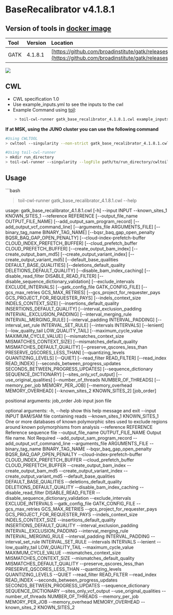 # BaseRecalibrator v4.1.8.1

## Version of tools in [docker image ](https://hub.docker.com/r/broadinstitute/gatk)

| Tool | Version | Location |
| :--- | :--- | :--- |
| GATK | 4.1.8.1 | [https://github.com/broadinstitute/gatk/releases/tag/4.1.8.1](https://github.com/broadinstitute/gatk/releases/tag/4.1.8.1) |

[![](https://img.shields.io/badge/version-4.1.8.1-blue)](https://github.com/broadinstitute/gatk/releases/tag/4.1.8.1)

## CWL

* CWL specification 1.0
* Use example\_inputs.yml to see the inputs to the cwl
* Example Command using [toil](https://toil.readthedocs.io):

```bash
    > toil-cwl-runner gatk_base_recalibrator_4.1.8.1.cwl example_inputs.yml
```

**If at MSK, using the JUNO cluster you can use the following command**

```bash
#Using CWLTOOL
> cwltool --singularity --non-strict gatk_base_recalibrator_4.1.8.1.cwl inputs.yaml

#Using toil-cwl-runner
> mkdir run_directory
> toil-cwl-runner --singularity --logFile path/to/run_directory/cwltoil.log  --jobStore path/to/jobStore --batchSystem lsf --workDir /path/to/run_directory --outdir /path/to/run_directory --writeLogs /path/to/run_directory --logLevel DEBUG --stats --retryCount 2 --disableCaching --maxLogFileSize 20000000000 gatk_base_recalibrator_4.1.8.1.cwl inputs.yaml > file.stdout 2> file.stderr &
```

## Usage

\`\`\`bash

> toil-cwl-runner gatk\_base\_recalibrator\_4.1.8.1.cwl --help

usage: gatk\_base\_recalibrator\_4.1.8.1.cwl \[-h\] --input INPUT --known\_sites\_1 KNOWN\_SITES\_1 --reference REFERENCE \[--output\_file\_name OUTPUT\_FILE\_NAME\] \[--add\_output\_sam\_program\_record\] \[--add\_output\_vcf\_command\_line\] \[--arguments\_file ARGUMENTS\_FILE\] \[--binary\_tag\_name BINARY\_TAG\_NAME\] \[--bqsr\_baq\_gap\_open\_penalty BQSR\_BAQ\_GAP\_OPEN\_PENALTY\] \[--cloud-index-prefetch-buffer CLOUD\_INDEX\_PREFETCH\_BUFFER\] \[--cloud\_prefetch\_buffer CLOUD\_PREFETCH\_BUFFER\] \[--create\_output\_bam\_index\] \[--create\_output\_bam\_md5\] \[--create\_output\_variant\_index\] \[--create\_output\_variant\_md5\] \[--default\_base\_qualities DEFAULT\_BASE\_QUALITIES\] \[--deletions\_default\_quality DELETIONS\_DEFAULT\_QUALITY\] \[--disable\_bam\_index\_caching\] \[--disable\_read\_filter DISABLE\_READ\_FILTER\] \[--disable\_sequence\_dictionary\_validation\] \[--exclude\_intervals EXCLUDE\_INTERVALS\] \[--gatk\_config\_file GATK\_CONFIG\_FILE\] \[--gcs\_max\_retries GCS\_MAX\_RETRIES\] \[--gcs\_project\_for\_requester\_pays GCS\_PROJECT\_FOR\_REQUESTER\_PAYS\] \[--indels\_context\_size INDELS\_CONTEXT\_SIZE\] \[--insertions\_default\_quality INSERTIONS\_DEFAULT\_QUALITY\] \[--interval\_exclusion\_padding INTERVAL\_EXCLUSION\_PADDING\] \[--interval\_merging\_rule INTERVAL\_MERGING\_RULE\] \[--interval\_padding INTERVAL\_PADDING\] \[--interval\_set\_rule INTERVAL\_SET\_RULE\] \[--intervals INTERVALS\] \[--lenient\] \[--low\_quality\_tail LOW\_QUALITY\_TAIL\] \[--maximum\_cycle\_value MAXIMUM\_CYCLE\_VALUE\] \[--mismatches\_context\_size MISMATCHES\_CONTEXT\_SIZE\] \[--mismatches\_default\_quality MISMATCHES\_DEFAULT\_QUALITY\] \[--preserve\_qscores\_less\_than PRESERVE\_QSCORES\_LESS\_THAN\] \[--quantizing\_levels QUANTIZING\_LEVELS\] \[--QUIET\] \[--read\_filter READ\_FILTER\] \[--read\_index READ\_INDEX\] \[--seconds\_between\_progress\_updates SECONDS\_BETWEEN\_PROGRESS\_UPDATES\] \[--sequence\_dictionary SEQUENCE\_DICTIONARY\] \[--sites\_only\_vcf\_output\] \[--use\_original\_qualities\] \[--number\_of\_threads NUMBER\_OF\_THREADS\] \[--memory\_per\_job MEMORY\_PER\_JOB\] \[--memory\_overhead MEMORY\_OVERHEAD\] \[--known\_sites\_2 KNOWN\_SITES\_2\] \[job\_order\]

positional arguments: job\_order Job input json file

optional arguments: -h, --help show this help message and exit --input INPUT BAM/SAM file containing reads --known\_sites\_1 KNOWN\_SITES\_1 One or more databases of known polymorphic sites used to exclude regions around known polymorphisms from analysis --reference REFERENCE Reference sequence file --output\_file\_name OUTPUT\_FILE\_NAME Output file name. Not Required --add\_output\_sam\_program\_record --add\_output\_vcf\_command\_line --arguments\_file ARGUMENTS\_FILE --binary\_tag\_name BINARY\_TAG\_NAME --bqsr\_baq\_gap\_open\_penalty BQSR\_BAQ\_GAP\_OPEN\_PENALTY --cloud-index-prefetch-buffer CLOUD\_INDEX\_PREFETCH\_BUFFER --cloud\_prefetch\_buffer CLOUD\_PREFETCH\_BUFFER --create\_output\_bam\_index --create\_output\_bam\_md5 --create\_output\_variant\_index --create\_output\_variant\_md5 --default\_base\_qualities DEFAULT\_BASE\_QUALITIES --deletions\_default\_quality DELETIONS\_DEFAULT\_QUALITY --disable\_bam\_index\_caching --disable\_read\_filter DISABLE\_READ\_FILTER --disable\_sequence\_dictionary\_validation --exclude\_intervals EXCLUDE\_INTERVALS --gatk\_config\_file GATK\_CONFIG\_FILE --gcs\_max\_retries GCS\_MAX\_RETRIES --gcs\_project\_for\_requester\_pays GCS\_PROJECT\_FOR\_REQUESTER\_PAYS --indels\_context\_size INDELS\_CONTEXT\_SIZE --insertions\_default\_quality INSERTIONS\_DEFAULT\_QUALITY --interval\_exclusion\_padding INTERVAL\_EXCLUSION\_PADDING --interval\_merging\_rule INTERVAL\_MERGING\_RULE --interval\_padding INTERVAL\_PADDING --interval\_set\_rule INTERVAL\_SET\_RULE --intervals INTERVALS --lenient --low\_quality\_tail LOW\_QUALITY\_TAIL --maximum\_cycle\_value MAXIMUM\_CYCLE\_VALUE --mismatches\_context\_size MISMATCHES\_CONTEXT\_SIZE --mismatches\_default\_quality MISMATCHES\_DEFAULT\_QUALITY --preserve\_qscores\_less\_than PRESERVE\_QSCORES\_LESS\_THAN --quantizing\_levels QUANTIZING\_LEVELS --QUIET --read\_filter READ\_FILTER --read\_index READ\_INDEX --seconds\_between\_progress\_updates SECONDS\_BETWEEN\_PROGRESS\_UPDATES --sequence\_dictionary SEQUENCE\_DICTIONARY --sites\_only\_vcf\_output --use\_original\_qualities --number\_of\_threads NUMBER\_OF\_THREADS --memory\_per\_job MEMORY\_PER\_JOB --memory\_overhead MEMORY\_OVERHEAD --known\_sites\_2 KNOWN\_SITES\_2

